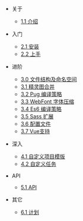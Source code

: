 - 关于
  - [1.1 介绍](zh-cn/about)
  
- 入门
  - [2.1 安装](zh-cn/install)
  - [2.2 上手](zh-cn/start)

- 进阶
  - [3.0 文件结构及命名空间](zh-cn/promise)
  - [3.1 精灵图合并](zh-cn/sprite)
  - [3.2 Pug 编译策略](zh-cn/pug)
  - [3.3 WebFont 字体压缩](zh-cn/fontface)
  - [3.4 Es6 编译策略](zh-cn/es6)
  - [3.5 Sass 扩展](zh-cn/sass)
  - [3.6 配置文件](zh-cn/config)
  - [3.7 Vue支持](zh-cn/vue)
  
- 深入
  - [4.1 自定义项目模版](zh-cn/template)
  - [4.2 自定义任务](zh-cn/task)
  
- API
  - [5.1 API](zh-cn/api)

- 其它
  - [6.1 计划](zh-cn/plan)